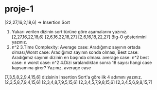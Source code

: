 # proje-1
[22,27,16,2,18,6] -> Insertion Sort

1. Yukarı verilen dizinin sort türüne göre aşamalarını yazınız.
  [2,27,16,22,18,6]
  [2,6,16,22,18,27]
  [2,6,16,18,22,27]
Big-O gösterimini yazınız.
2. n^2
3.Time Complexity: Average case: Aradığımız sayının ortada olması,Worst case: Aradığımız sayının sonda olması, Best case: Aradığımız sayının dizinin en başında olması.
   average case: n^2
   best case: n
   worst case: n^2
4.Dizi sıralandıktan sonra 18 sayısı hangi case kapsamına girer? Yazınız.
  average case
  
[7,3,5,8,2,9,4,15,6] dizisinin Insertion Sort'a göre ilk 4 adımını yazınız.
[2,3,5,8,7,9,4,15,6]
[2,3,4,8,7,9,5,15,6]
[2,3,4,5,7,9,8,15,6]
[2,3,4,5,6,9,8,15,7]
